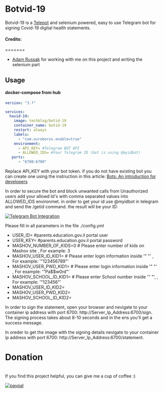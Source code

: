 # Botvid-19

Botvid-19 is a [Telepot](https://telepot.readthedocs.io/en/latest/) and selenium  powered, easy to use Telegram bot for signing Covid-19 digital health statements.


#### Credits:
=======

- [Adam Russak](https://github.com/AdamRussak) for working with me on this project and writing the selenium part


## Usage

#### docker-compose from hub
```yaml
version: "3.7"

services:
  havid-19:
    image: techblog/botid-19
    container_name: botid-19
    restart: always
    labels:
      - "com.ouroboros.enable=true"
    environment:
      - API_KEY= #Telegram BOT API
      - ALLOWED_IDS= #Your Telegram ID (Get is using @myidbot)
   ports:
      - "6700:6700"
```

Replace API_KEY with your bot token. if you do not have existing bot you can create one
using the instruction in this article:
[Bots: An introduction for developers](https://core.telegram.org/bots) 

In order to secure the bot and block unwanted calls from Unauthorized users add your allowd Id's with comma separated values into ALLOWED_IDS
environmet. in order to get your id use @myidbot in telegram and send the /getid command. the result will be your ID:

[![Telegram Bot Integration](https://raw.githubusercontent.com/t0mer/Botvid-19/master/Botvid-19.png "Telegram Bot Integration")](https://raw.githubusercontent.com/t0mer/Botvid-19/master/Botvid-19.png "Telegram Bot Integration")

Please fill in all parameters in the file ./config.yml
  - USER_ID= #parents.education.gov.il portal user<br>
  - USER_KEY= #parents.education.gov.il portal password<br>
  - MASHOV_NUMBER_OF_KIDS=0 # Please enter number of kids on Mashov site , For example: 3<br>
  - MASHOV_USER_ID_KID1= # Please enter login information inside '" "' , For example: '"123456789"'<br>
  - MASHOV_USER_PWD_KID1= # Please enter login information inside '" "' , For example: '"Pa$$w0rd"'<br>
  - MASHOV_SCHOOL_ID_KID1= # Please enter School number inside '" "', , For example: '"123456"'<br>
  - MASHOV_USER_ID_KID2=<br>
  - MASHOV_USER_PWD_KID2=<br>
  - MASHOV_SCHOOL_ID_KID2=<br>


In order to sign the statement, open your browser and nevigate to your container ip address with port 6700:
http://Server_Ip_Address:6700/sign.
The signing process takes about 8-10 seconds and in the ens you'll get a success message.

In oreder to get the image with the signing details nevigate to your container ip address with port 6700:
http://Server_Ip_Address:6700/statement.



# Donation
<br>
If you find this project helpful, you can give me a cup of coffee :) 

[![paypal](https://www.paypalobjects.com/en_US/i/btn/btn_donateCC_LG.gif)](https://www.paypal.com/cgi-bin/webscr?cmd=_s-xclick&hosted_button_id=8CGLEHN2NDXDE)
